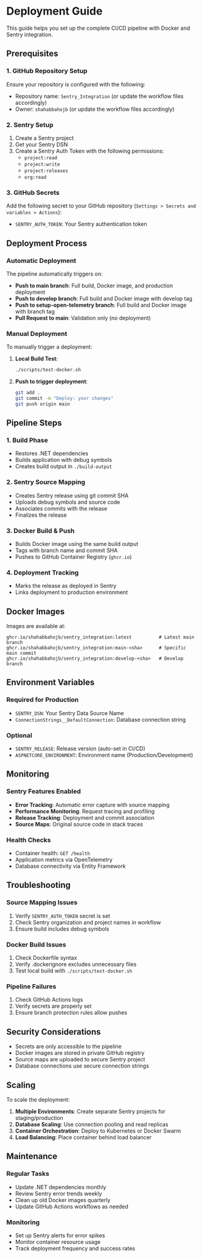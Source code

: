 # Deployment Guide

This guide helps you set up the complete CI/CD pipeline with Docker and Sentry integration.

## Prerequisites

### 1. GitHub Repository Setup

Ensure your repository is configured with the following:

- Repository name: `Sentry_Integration` (or update the workflow files accordingly)
- Owner: `shahabbahojb` (or update the workflow files accordingly)

### 2. Sentry Setup

1. Create a Sentry project
2. Get your Sentry DSN
3. Create a Sentry Auth Token with the following permissions:
   - `project:read`
   - `project:write` 
   - `project:releases`
   - `org:read`

### 3. GitHub Secrets

Add the following secret to your GitHub repository (`Settings > Secrets and variables > Actions`):

- `SENTRY_AUTH_TOKEN`: Your Sentry authentication token

## Deployment Process

### Automatic Deployment

The pipeline automatically triggers on:

- **Push to main branch**: Full build, Docker image, and production deployment
- **Push to develop branch**: Full build and Docker image with develop tag
- **Push to setup-open-telemetry branch**: Full build and Docker image with branch tag
- **Pull Request to main**: Validation only (no deployment)

### Manual Deployment

To manually trigger a deployment:

1. **Local Build Test**:
   ```bash
   ./scripts/test-docker.sh
   ```

2. **Push to trigger deployment**:
   ```bash
   git add .
   git commit -m "Deploy: your changes"
   git push origin main
   ```

## Pipeline Steps

### 1. Build Phase
- Restores .NET dependencies
- Builds application with debug symbols
- Creates build output in `./build-output`

### 2. Sentry Source Mapping
- Creates Sentry release using git commit SHA
- Uploads debug symbols and source code
- Associates commits with the release
- Finalizes the release

### 3. Docker Build & Push
- Builds Docker image using the same build output
- Tags with branch name and commit SHA
- Pushes to GitHub Container Registry (`ghcr.io`)

### 4. Deployment Tracking
- Marks the release as deployed in Sentry
- Links deployment to production environment

## Docker Images

Images are available at:
```
ghcr.io/shahabbahojb/sentry_integration:latest          # Latest main branch
ghcr.io/shahabbahojb/sentry_integration:main-<sha>      # Specific main commit
ghcr.io/shahabbahojb/sentry_integration:develop-<sha>   # Develop branch
```

## Environment Variables

### Required for Production
- `SENTRY_DSN`: Your Sentry Data Source Name
- `ConnectionStrings__DefaultConnection`: Database connection string

### Optional
- `SENTRY_RELEASE`: Release version (auto-set in CI/CD)
- `ASPNETCORE_ENVIRONMENT`: Environment name (Production/Development)

## Monitoring

### Sentry Features Enabled
- **Error Tracking**: Automatic error capture with source mapping
- **Performance Monitoring**: Request tracing and profiling
- **Release Tracking**: Deployment and commit association
- **Source Maps**: Original source code in stack traces

### Health Checks
- Container health: `GET /health`
- Application metrics via OpenTelemetry
- Database connectivity via Entity Framework

## Troubleshooting

### Source Mapping Issues
1. Verify `SENTRY_AUTH_TOKEN` secret is set
2. Check Sentry organization and project names in workflow
3. Ensure build includes debug symbols

### Docker Build Issues
1. Check Dockerfile syntax
2. Verify .dockerignore excludes unnecessary files
3. Test local build with `./scripts/test-docker.sh`

### Pipeline Failures
1. Check GitHub Actions logs
2. Verify secrets are properly set
3. Ensure branch protection rules allow pushes

## Security Considerations

- Secrets are only accessible to the pipeline
- Docker images are stored in private GitHub registry
- Source maps are uploaded to secure Sentry project
- Database connections use secure connection strings

## Scaling

To scale the deployment:

1. **Multiple Environments**: Create separate Sentry projects for staging/production
2. **Database Scaling**: Use connection pooling and read replicas
3. **Container Orchestration**: Deploy to Kubernetes or Docker Swarm
4. **Load Balancing**: Place container behind load balancer

## Maintenance

### Regular Tasks
- Update .NET dependencies monthly
- Review Sentry error trends weekly
- Clean up old Docker images quarterly
- Update GitHub Actions workflows as needed

### Monitoring
- Set up Sentry alerts for error spikes
- Monitor container resource usage
- Track deployment frequency and success rates
